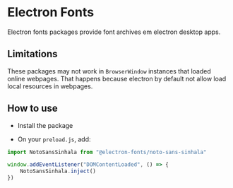# Electron Fonts

Electron fonts packages provide font archives em electron desktop apps.

## Limitations

These packages may not work in `BrowserWindow` instances that loaded online webpages. That happens because electron by default not allow load local resources in webpages.

## How to use

* Install the package

* On your `preload.js`, add:

```ts
import NotoSansSinhala from "@electron-fonts/noto-sans-sinhala"

window.addEventListener("DOMContentLoaded", () => {
    NotoSansSinhala.inject()
})
```